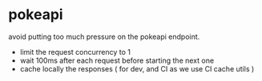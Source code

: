 # pokeapi

avoid putting too much pressure on the pokeapi endpoint.

- limit the request concurrency to 1
- wait 100ms after each request before starting the next one
- cache locally the responses ( for dev, and CI as we use CI cache utils )

